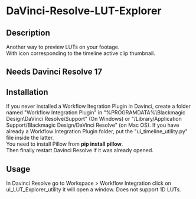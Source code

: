 # DaVinci-Resolve-LUT-Explorer

## Description
Another way to preview LUTs on your footage.\
With icon corresponding to the timeline active clip thumbnail. 

## Needs Davinci Resolve 17

## Installation
If you never installed a Workflow Itegration Plugin in Davinci, 
create a folder named "Workflow Integration Plugin" in "%PROGRAMDATA%\Blackmagic Design\DaVinci Resolve\Support\" (On Windows) or 
"/Library/Application Support/Blackmagic Design/DaVinci Resolve" (on Mac OS). If you have already a Workflow Integration Plugin folder,
put the "ui_timeline_utility.py" file inside the latter.\
You need to install Pillow from **pip install pillow**.\
Then finally restart Davinci Resolve if it was already opened.

## Usage 
In Davinci Resolve go to Workspace > Workflow Integration click on ui_LUT_Explorer_utility it will open a window.
Does not support 1D LUTs.


